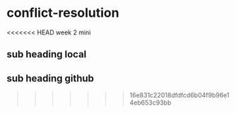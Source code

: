 # conflict-resolution
<<<<<<< HEAD
week 2 mini
## sub heading local

## sub heading github
>>>>>>> 16e831c22018dfdfcd6b04f9b96e14eb653c93bb
